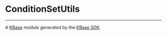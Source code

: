 
# ConditionSetUtils
---

A [KBase](https://kbase.us) module generated by the [KBase SDK](https://github.com/kbase/kb_sdk).


